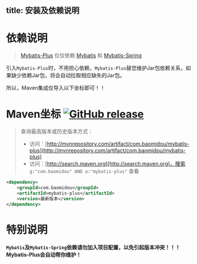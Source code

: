 title: 安装及依赖说明
---
# 依赖说明

> [Mybatis-Plus](http://mvnrepository.com/artifact/com.baomidou/mybatis-plus) 仅仅依赖 [Mybatis](http://mvnrepository.com/artifact/org.mybatis/mybatis) 和 [Mybatis-Spring](http://mvnrepository.com/artifact/org.mybatis/mybatis-spring)

引入`Mybatis-Plus`时，不用担心依赖，`Mybatis-Plus`替您维护Jar包依赖关系，如果缺少依赖Jar包，将会自动拉取相应缺失的Jar包。

所以，Maven集成仅导入以下坐标即可！！

# Maven坐标 [![GitHub release](https://img.shields.io/github/release/baomidou/mybatis-plus.svg?maxAge=2592000)](https://github.com/baomidou/mybatis-plus)

> 查询最高版本或历史版本方式：
> - 访问：[http://mvnrepository.com/artifact/com.baomidou/mybatis-plus](http://mvnrepository.com/artifact/com.baomidou/mybatis-plus)
> - 访问：[http://search.maven.org](http://search.maven.org)，搜索 `g:"com.baomidou" AND a:"mybatis-plus"` 查看

```xml
<dependency>
    <groupId>com.baomidou</groupId>
    <artifactId>mybatis-plus</artifactId>
    <version>最新版本</version>
</dependency>
```


# 特别说明

**`Mybatis`及`Mybatis-Spring`依赖请勿加入项目配置，以免引起版本冲突！！！Mybatis-Plus会自动帮你维护！**
